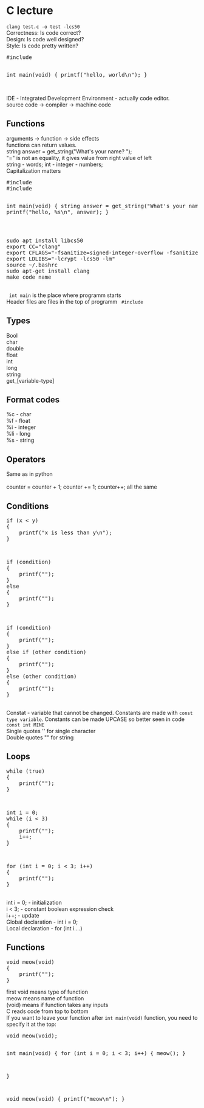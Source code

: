 <h1>C lecture</h1>
<code>clang test.c -o test -lcs50</code> <br>
Correctness: Is code correct? <br> 
Design: Is code well designed? <br>
Style: Is code pretty written? <br>
<pre>
#include <stdio.h>

int main(void)
{
	printf("hello, world\n");
}
</pre>
<br>
IDE - Integrated Development Environment - actually code editor.<br>
source code -> compiler -> machine code <br>
<h2>Functions</h2>
arguments -> function -> side effects <br>
functions can return values. <br>
string answer = get_string("What's your name? "); <br>
"=" is not an equality, it gives value from right value of left <br> 
string - words; int - integer - numbers; <br>
Capitalization matters <br>
<pre>
#include <cs50.h>
#include <stdio.h>

int main(void)
{
	string answer = get_string("What's your name? ");
        printf("hello, %s\n", answer);
}
</pre>
<br>
<pre>
sudo apt install libcs50
export CC="clang"
export CFLAGS="-fsanitize=signed-integer-overflow -fsanitize=undefined -ggdb3 -O0 -std=c11 -Wall -Werror -Wextra -Wno-sign-compare -Wno-unused-parameter -Wno-unused-variable -Wshadow"
export LDLIBS="-lcrypt -lcs50 -lm"
source ~/.bashrc
sudo apt-get install clang 
make code_name
</pre>
<br>
<code> int main</code> is the place where programm starts <br>
Header files are files in the top of programm <code> #include <stdio.h> </code> <br>
<h2>Types</h2>
Bool <br>
char <br>
double <br>
float <br>
int <br>
long <br>
string <br> 
get_[variable-type] <br>
<h2>Format codes</h2>
%c - char <br>
%f - float <br>
%i - integer <br>
%li - long <br>
%s - string<br>
<h2>Operators</h2>
Same as in python <br>
<br>
counter = counter + 1; counter += 1; counter++; all the same <br>
<h2>Conditions</h2>
<pre>
if (x < y)
{
	printf("x is less than y\n");
}
</pre>
<br>
<pre>
if (condition)
{
	printf("");
}
else
{
	printf("");
}
</pre>
<br>
<pre>
if (condition)
{
	printf("");
}
else if (other condition)
{
	printf("");
}
else (other condition)
{
	printf("");
}
</pre>
<br> 
Constat - variable that cannot be changed. Constants are made with <code>const type variable</code>. Constants can be made UPCASE so better seen in code <code>const int MINE</code><br>
Single quotes '' for single character<br>
Double quotes "" for string <br>
<h2>Loops</h2>
<pre>
while (true)
{
	printf("");
}
</pre>
<br>
<pre>
int i = 0;
while (i < 3)
{
	printf("");
	i++;
}
</pre> 
<br>
<pre>
for (int i = 0; i < 3; i++)
{
	printf("");
}
</pre>
<br>
int i = 0; - initialization <br>
i < 3; - constant boolean expression check <br>
i++; - update <br>
Global declaration - int i = 0; <br>
Local declaration - for (int i....) <br>
<h2>Functions</h2>
<pre>
void meow(void)
{
	printf("");
}
</pre>
first void means type of function <br>
meow means name of function <br>
(void) means if function takes any inputs <br>
C reads code from top to bottom <br>
If you want to leave your function after <code>int main(void)</code> function, you need to specify it at the top: <br>
<pre>
void meow(void);

int main(void)
{
    for (int i = 0; i < 3; i++)
    {
        meow();
    }
    
    
}

void meow(void)
{
    printf("meow\n");
}
</pre>
<br>




